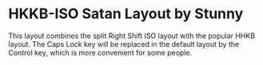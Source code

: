 # HKKB-ISO Satan Layout by Stunny

This layout combines the split Right Shift ISO layout with the popular HHKB layout. The Caps Lock key will be replaced in the default layout by the Control key, which is more convenient for some people.
